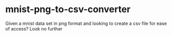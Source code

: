 # mnist-png-to-csv-converter
Given a mnist data set in png format and looking to create a csv file for ease of access? Look no further
